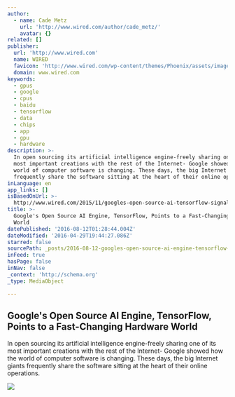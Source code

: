 ```yaml
---
author:
  - name: Cade Metz
    url: 'http://www.wired.com/author/cade_metz/'
    avatar: {}
related: []
publisher:
  url: 'http://www.wired.com'
  name: WIRED
  favicon: 'http://www.wired.com/wp-content/themes/Phoenix/assets/images/favicon.ico'
  domain: www.wired.com
keywords:
  - gpus
  - google
  - cpus
  - baidu
  - tensorflow
  - data
  - chips
  - app
  - gpu
  - hardware
description: >-
  In open sourcing its artificial intelligence engine-freely sharing one of its
  most important creations with the rest of the Internet- Google showed how the
  world of computer software is changing. These days, the big Internet giants
  frequently share the software sitting at the heart of their online operations.
inLanguage: en
app_links: []
isBasedOnUrl: >-
  http://www.wired.com/2015/11/googles-open-source-ai-tensorflow-signals-fast-changing-hardware-world/
title: >-
  Google's Open Source AI Engine, TensorFlow, Points to a Fast-Changing Hardware
  World
datePublished: '2016-08-12T01:28:44.004Z'
dateModified: '2016-04-29T19:44:27.086Z'
starred: false
sourcePath: _posts/2016-08-12-googles-open-source-ai-engine-tensorflow-points-to-a-fast.md
inFeed: true
hasPage: false
inNav: false
_context: 'http://schema.org'
_type: MediaObject

---
```

<article style=""><h1>Google's Open Source AI Engine, TensorFlow, Points to a Fast-Changing Hardware World</h1><p>In open sourcing its artificial intelligence engine-freely sharing one of its most important creations with the rest of the Internet- Google showed how the world of computer software is changing. These days, the big Internet giants frequently share the software sitting at the heart of their online operations.</p><img src="http://www.wired.com/wp-content/uploads/2015/11/Google-TensorFlow-AI-F-1200x630.jpg" /></article>